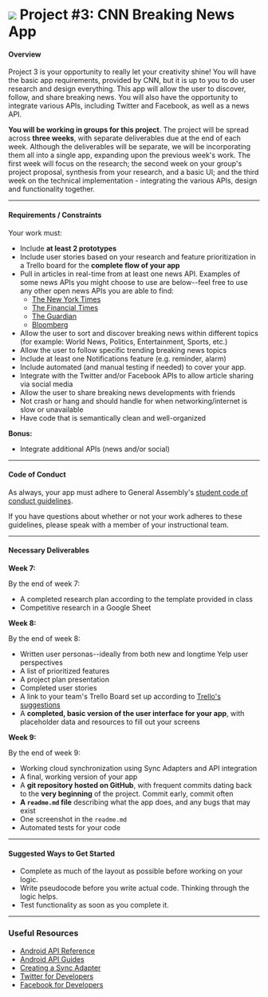 # ![](https://ga-dash.s3.amazonaws.com/production/assets/logo-9f88ae6c9c3871690e33280fcf557f33.png) Project #3: CNN Breaking News App

#### Overview

Project 3 is your opportunity to really let your creativity shine! You will have the basic app requirements, provided by CNN, but it is up to you to do user research and design everything. This app will allow the user to discover, follow, and share breaking news. You will also have the opportunity to integrate various APIs, including Twitter and Facebook, as well as a news API.

**You will be working in groups for this project**. The project will be spread across **three weeks**, with separate deliverables due at the end of each week. Although the deliverables will be separate, we will be incorporating them all into a single app, expanding upon the previous week's work. The first week will focus on the research; the second week on your group's project proposal, synthesis from your research, and a basic UI; and the third week on the technical implementation - integrating the various APIs, design and functionality together.

---

#### Requirements / Constraints

Your work must:

- Include **at least 2 prototypes**
- Include user stories based on your research and feature prioritization in a Trello board for the **complete flow of your app**
- Pull in articles in real-time from at least one news API. Examples of some news APIs you might choose to use are below--feel free to use any other open news APIs you are able to find:
    - [The New York Times](http://developer.nytimes.com/)
    - [The Financial Times](https://developer.ft.com/docs)
    - [The Guardian](http://open-platform.theguardian.com/access/)
    - [Bloomberg](http://www.bloomberglabs.com/api/)
- Allow the user to sort and discover breaking news within different topics (for example: World News, Politics, Entertainment, Sports, etc.)
- Allow the user to follow specific trending breaking news topics
- Include at least one Notifications feature (e.g. reminder, alarm)
- Include automated (and manual testing if needed) to cover your app.
- Integrate with the Twitter and/or Facebook APIs to allow article sharing via social media
- Allow the user to share breaking news developments with friends
- Not crash or hang and should handle for when networking/internet is slow or unavailable
- Have code that is semantically clean and well-organized

**Bonus:**

- Integrate additional APIs (news and/or social)

---

#### Code of Conduct

As always, your app must adhere to General Assembly's [student code of conduct guidelines](../../../resources/guidelines/code-of-conduct.md).

If you have questions about whether or not your work adheres to these guidelines, please speak with a member of your instructional team.

---

#### Necessary Deliverables

**Week 7:**

By the end of week 7:

- A completed research plan according to the template provided in class
- Competitive research in a Google Sheet

**Week 8:**

By the end of week 8:

- Written user personas--ideally from both new and longtime Yelp user perspectives
- A list of prioritized features
- A project plan presentation
- Completed user stories
- A link to your team's Trello Board set up according to [Trello's suggestions](http://buildbettersoftware.com/with-trello/)
- A **completed, basic version of the user interface for your app**, with placeholder data and resources to fill out your screens

**Week 9:**

By the end of week 9:

- Working cloud synchronization using Sync Adapters and API integration
- A final, working version of your app
- A **git repository hosted on GitHub**, with frequent commits dating back to the **very beginning** of the project. Commit early, commit often
- **A ``readme.md`` file** describing what the app does, and any bugs that may exist
- One screenshot in the ``readme.md``
- Automated tests for your code
---

#### Suggested Ways to Get Started

- Complete as much of the layout as possible before working on your logic.
- Write pseudocode before you write actual code. Thinking through the logic helps.
- Test functionality as soon as you complete it.

---

### Useful Resources

- [Android API Reference](http://developer.android.com/reference/packages.html)
- [Android API Guides](http://developer.android.com/guide/index.html)
- [Creating a Sync Adapter](http://developer.android.com/training/sync-adapters/creating-sync-adapter.html)
- [Twitter for Developers](https://dev.twitter.com/)
- [Facebook for Developers](https://developers.facebook.com/)


